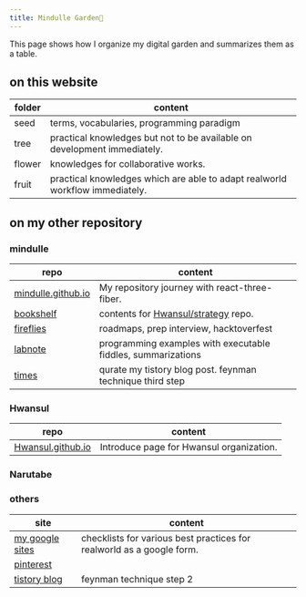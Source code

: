 ```yaml
---
title: Mindulle Garden🌱
---
```

This page shows how I organize my digital garden and summarizes them as a table.

## on this website
| folder      | content                                                                  |
| ----------- | ------------------------------------------------------------------------ |
| seed        | terms, vocabularies, programming paradigm                                |
| tree        | practical knowledges but not to be available on development immediately. |
| flower      | knowledges for collaborative works.                                      |
| fruit       | practical knowledges which are able to adapt realworld workflow immediately.                                                                         |

## on my other repository
### mindulle
| repo                                                                 | content                                                                    |
| -------------------------------------------------------------------- | -------------------------------------------------------------------------- |
| [mindulle.github.io](https://github.com/mindulle/mindulle.github.io) | My repository journey with react-three-fiber.                              |
| [bookshelf](https://mindulle.github.io/bookshelf)                    | contents for [Hwansul/strategy](https://github.com/Hwansul/strategy) repo. |
| [fireflies](https://fireflies.mindulle.vercel.app)                   | roadmaps, prep interview, hacktoverfest                                    |
| [labnote](https://mindulle.gitlab.io)                                | programming examples with executable fiddles, summarizations                               |
| [times](https://mindulletimes.web.app/)                              | qurate my tistory blog post. feynman technique third step                  |

### Hwansul
| repo                                                              | content                                       |
| ----------------------------------------------------------------- | --------------------------------------------- |
| [Hwansul.github.io](https://github.com/Hwansul/Hwansul.github.io) | Introduce page for Hwansul organization.  |

### Narutabe

### others
| site                                                            | content                                                               |
| --------------------------------------------------------------- | --------------------------------------------------------------------- |
| [my google sites](https://sites.google.com/view/mindulleoffice) | checklists for various best practices for realworld as a google form. |
| [pinterest](https://www.pinterest.co.kr/mindullestudio)                                                       |                                                                       |
| [tistory blog](https://mindulle.tistory.com)                                                    | feynman technique step 2                                              |

